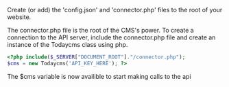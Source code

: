 Create (or add) the 'config.json' and 'connector.php' files to the root of your website.

The connector.php file is the root of the CMS's power. To create a connection to the API server, include the connector.php file and create an instance of the Todaycms class using php.

```php
<?php include($_SERVER["DOCUMENT_ROOT"]."/connector.php"); 
$cms = new Todaycms('API_KEY_HERE'); ?>
```

The $cms variable is now availible to start making calls to the api